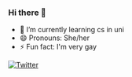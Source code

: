 ### Hi there 👋

- 🌱 I’m currently learning cs in uni
- 😄 Pronouns: She/her
- ⚡ Fun fact: I'm very gay

[![Twitter](https://img.shields.io/twitter/url/https/twitter.com/SRAZKVT.svg?style=social&label=Follow%20%40SRAZKVT)](https://twitter.com/SRAZKVT)

